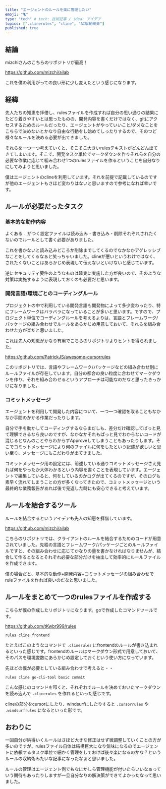 ```yaml
---
title: "エージェントのルールを楽に管理したい"
emoji: "🐈"
type: "tech" # tech: 技術記事 / idea: アイデア
topics: [".clinerules", "cline", "AI駆動開発"]
published: true
---
```


## 結論
mizchiさんのこちらのリポジトリが最高！

https://github.com/mizchi/ailab

これを僕の利用がっての良い形に少し変えたという感じになります。


## 経緯
先人たちの知恵を拝借し、rulesファイルを作成すれば自分の思い通りの結果にたどり着きやすいとは思ったものの、開発内容を書くだけではなく、gitにアクセスするためのルールだったり、エージェントがやっていいこと/ダメなことをこちらで決めないとかなり自由な行動をし始めてしったりするので、そのつど様々なルールを決める必要が出てきました。

それらを一つ一つ考えていくと、そこそこ大きいrulesテキストがどんどん出てきてしまいます。そこで、開発タスク単位でマークダウンを作りそれらを自分の必要な作業に応じて組み合わせ1つのrulesファイルを作るということを自分なりにしてみようと思いました。

僕はエージェントのclineを利用しています。それを前提で記載しているのですが他のエージェントもさほど変わりはないと思いますので参考になれば幸いです。

## ルールが必要だったタスク
### 基本的な動作内容
よくある `.` がつく設定ファイルは読み込み・書き込み・削除それぞれされたくないのでルールとして書く必要がありました。

これを書かないと読み込みどころか削除までしてくるのでなかなかアグレッシブなことをしてくるなぁと笑っちゃいました。clineが悪いというわけではなく、されたくないことはあらかじめ表現して伝えないといけないと感じています。

逆にセキュリティ要件のようなものは確実に実施した方が良いので、そのような対策は実施するように表現しておくのも必要だと思います。

### 開発言語/環境ごとのコーディングルール
プロジェクトの中で利用している開発言語も開発物によって多少変わったり、特にフレームワークはバラバラになっていることが多いと思います。ですので、プロジェクト単位でコーディングルールを考えるよりは、言語とフレームワーク/パッケージの組み合わせでルールをあらかじめ用意しておいて、それらを組み合わせた方が楽だと思いました。

これは先人の知恵がかなり有用でこちらのリポジトリよりヒントを得られました。

https://github.com/PatrickJS/awesome-cursorrules

このリポジトリでは、言語やフレームワーク/パッケージなどの組み合わせ別にルールファイルが存在しています。自分の都合の良い粒度に合わせてマークダウンを作り、それを組み合わせるというアプローチは可能なのだなと思ったきっかけになりました。

### コミットメッセージ
エージェントを利用して開発した内容について、一つ一つ確認を取ることもなかなか手間のかかる作業だったりします。

自分で手を動かしてコーディングするならまだしも、差分だけ確認してぱっと見て理解できるなら良いのですが、なかなかそれもぱっと見でわからないコードが混じるとなんのことやらわからずApproveしてしまうこともあったりします。そこでコミットメッセージにより何のファイルに何をしたという記述が欲しいと思い至り、メッセージにもこだわりが出てきました。

コミットメッセージ用の設定には、前述している通りコミットメッセージさえ見れば何をやったか大体わかるという内容を書くことを表現しています。エージェントで編集していると、何をしているのかログが出てくるのですが、そのログも素早く流れてしまうことの方が多くなってきたので、コミットメッセージという最終的な業務報告があれば後で見返した時にも安心できると考えています。

## ルールを結合するツール
ルールを結合するというアイデアも先人の知恵を拝借しています。

https://github.com/mizchi/ailab

こちらのリポジトリでは、クライアントのルールを結合するためのコードが用意されていました。先程の言語とフレームワーク/パッケージごとのルールファイルですと、その組み合わせに応じてかなりの量を書かなければなりませんが、結合して作るとなるとそれぞれ必要な部分だけを抽出して効率的にルールファイルを作成できます。

僕の場合だと、基本的な動作+開発内容+コミットメッセージの組み合わせでruleファイルを作れば良いのだなと思いました。

## ルールをまとめて一つのrulesファイルを作成する
こちらが僕の作成したリポジトリになります。goで作成したコマンドツールです。

https://github.com/tKwbr999/rules

```
rules cline frontend
```
たとえばこのようなコマンドで `.clinerules` にfrontendのルールが書き込まれるといった感じです。frontendのルールはマークダウン形式で用意しておいて、そのパスを環境変数にあらかじめ設定しておくという使い方になっています。

先ほどの僕が必要としている組み合わせで考えると・・
```
rules cline go-cli-tool basic commit
```
こんな感じのコマンドを叩くと、それぞれでルールを決めておいたマークダウンを読み込んで `.clinerules` を作れるといった感じです。

clineの部分をcursorにしたり、windsurfにしたりすると `.cursorrules` や `.windsurfrules` になるといった形です。

## おわりに
一回自分が納得いくルールはさほど大きな修正はせず微調整していくことの方が多いのですが、rulesファイル自体は結構巨大になり気味になるのでエージェントに依頼するタスク単位で細かく管理をしておけば後々楽になるのかな？というルールの収納術みたいな記事になったなぁと思いました。

ルールの管理はエージェント側でもなにかしら管理機能が付いたらいいなぁっていう期待もあったりしますが一旦自分なりの解決策ができてよかったなって思いました。